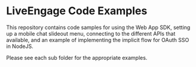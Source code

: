 # LiveEngage Code Examples

This repository contains code samples for using the Web App SDK, setting up a mobile chat slideout menu, connecting to the different APIs that available, and an example of implementing the implicit flow for OAuth SSO in NodeJS. 

Please see each sub folder for the appropriate examples.
